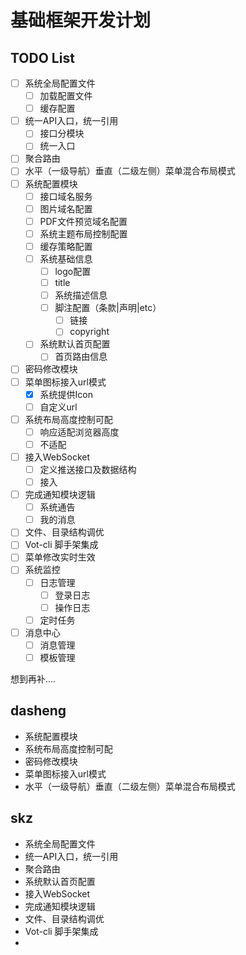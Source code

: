 # 基础框架开发计划

## TODO List

- [ ] 系统全局配置文件
  - [ ] 加载配置文件
  - [ ] 缓存配置
- [ ] 统一API入口，统一引用
  - [ ] 接口分模块
  - [ ] 统一入口
- [ ] 聚合路由
- [ ] 水平（一级导航）垂直（二级左侧）菜单混合布局模式
- [ ] 系统配置模块
  - [ ] 接口域名服务
  - [ ] 图片域名配置
  - [ ] PDF文件预览域名配置
  - [ ] 系统主题布局控制配置
  - [ ] 缓存策略配置
  - [ ] 系统基础信息
    - [ ] logo配置
    - [ ] title
    - [ ] 系统描述信息
    - [ ] 脚注配置（条款|声明|etc）
      - [ ] 链接
      - [ ] copyright
  - [ ] 系统默认首页配置
    - [ ] 首页路由信息
- [ ] 密码修改模块
- [ ] 菜单图标接入url模式
  - [x] 系统提供Icon
  - [ ] 自定义url
- [ ] 系统布局高度控制可配
  - [ ] 响应适配浏览器高度
  - [ ] 不适配
- [ ] 接入WebSocket
  - [ ] 定义推送接口及数据结构
  - [ ] 接入
- [ ] 完成通知模块逻辑
  - [ ] 系统通告
  - [ ] 我的消息
- [ ] 文件、目录结构调优
- [ ] Vot-cli 脚手架集成
- [ ] 菜单修改实时生效
- [ ] 系统监控
  - [ ] 日志管理
    - [ ] 登录日志
    - [ ] 操作日志
  - [ ] 定时任务
- [ ] 消息中心
  - [ ] 消息管理
  - [ ] 模板管理

想到再补....

## dasheng

- 系统配置模块
- 系统布局高度控制可配
- 密码修改模块
- 菜单图标接入url模式
- 水平（一级导航）垂直（二级左侧）菜单混合布局模式

## skz

- 系统全局配置文件
- 统一API入口，统一引用
- 聚合路由
- 系统默认首页配置
- 接入WebSocket
- 完成通知模块逻辑
- 文件、目录结构调优
- Vot-cli 脚手架集成
- 